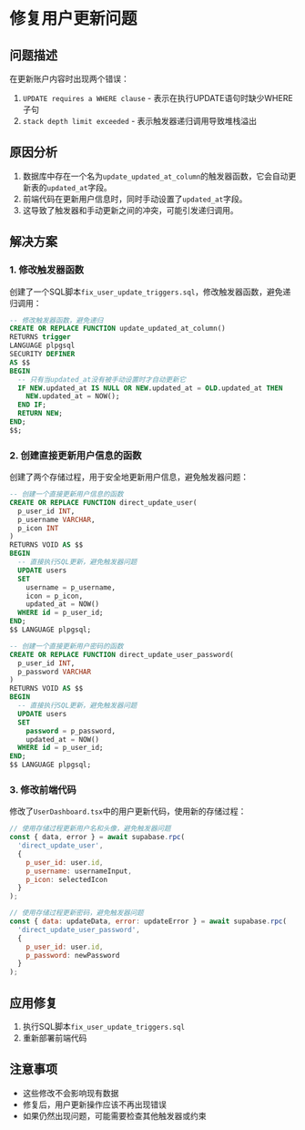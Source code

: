 # 修复用户更新问题

## 问题描述

在更新账户内容时出现两个错误：
1. `UPDATE requires a WHERE clause` - 表示在执行UPDATE语句时缺少WHERE子句
2. `stack depth limit exceeded` - 表示触发器递归调用导致堆栈溢出

## 原因分析

1. 数据库中存在一个名为`update_updated_at_column`的触发器函数，它会自动更新表的`updated_at`字段。
2. 前端代码在更新用户信息时，同时手动设置了`updated_at`字段。
3. 这导致了触发器和手动更新之间的冲突，可能引发递归调用。

## 解决方案

### 1. 修改触发器函数

创建了一个SQL脚本`fix_user_update_triggers.sql`，修改触发器函数，避免递归调用：

```sql
-- 修改触发器函数，避免递归
CREATE OR REPLACE FUNCTION update_updated_at_column()
RETURNS trigger
LANGUAGE plpgsql
SECURITY DEFINER
AS $$
BEGIN
  -- 只有当updated_at没有被手动设置时才自动更新它
  IF NEW.updated_at IS NULL OR NEW.updated_at = OLD.updated_at THEN
    NEW.updated_at = NOW();
  END IF;
  RETURN NEW;
END;
$$;
```

### 2. 创建直接更新用户信息的函数

创建了两个存储过程，用于安全地更新用户信息，避免触发器问题：

```sql
-- 创建一个直接更新用户信息的函数
CREATE OR REPLACE FUNCTION direct_update_user(
  p_user_id INT,
  p_username VARCHAR,
  p_icon INT
)
RETURNS VOID AS $$
BEGIN
  -- 直接执行SQL更新，避免触发器问题
  UPDATE users
  SET 
    username = p_username,
    icon = p_icon,
    updated_at = NOW()
  WHERE id = p_user_id;
END;
$$ LANGUAGE plpgsql;

-- 创建一个直接更新用户密码的函数
CREATE OR REPLACE FUNCTION direct_update_user_password(
  p_user_id INT,
  p_password VARCHAR
)
RETURNS VOID AS $$
BEGIN
  -- 直接执行SQL更新，避免触发器问题
  UPDATE users
  SET 
    password = p_password,
    updated_at = NOW()
  WHERE id = p_user_id;
END;
$$ LANGUAGE plpgsql;
```

### 3. 修改前端代码

修改了`UserDashboard.tsx`中的用户更新代码，使用新的存储过程：

```javascript
// 使用存储过程更新用户名和头像，避免触发器问题
const { data, error } = await supabase.rpc(
  'direct_update_user',
  {
    p_user_id: user.id,
    p_username: usernameInput,
    p_icon: selectedIcon
  }
);

// 使用存储过程更新密码，避免触发器问题
const { data: updateData, error: updateError } = await supabase.rpc(
  'direct_update_user_password',
  {
    p_user_id: user.id,
    p_password: newPassword
  }
);
```

## 应用修复

1. 执行SQL脚本`fix_user_update_triggers.sql`
2. 重新部署前端代码

## 注意事项

- 这些修改不会影响现有数据
- 修复后，用户更新操作应该不再出现错误
- 如果仍然出现问题，可能需要检查其他触发器或约束
